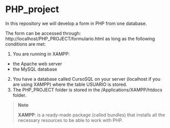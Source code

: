 # PHP_project

In this repository we will develop a form in PHP from one database.

The form can be accessed through: http://localhost/PHP_PROJECT/formulario.html as long as the following conditions are met:

1. You are running in XAMPP:
- the Apache web server
- the MySQL database 

2. You have a database called CursoSQL on your server (localhost if you are using XAMPP) where the table USUARIO is stored.  
3. The PHP_PROJECT folder is stored in the /Applications/XAMPP/htdocs folder.

> **Note**
> 
> **XAMPP**: is a ready-made package (called bundles) that installs all the necessary resources to be able to work with PHP.
